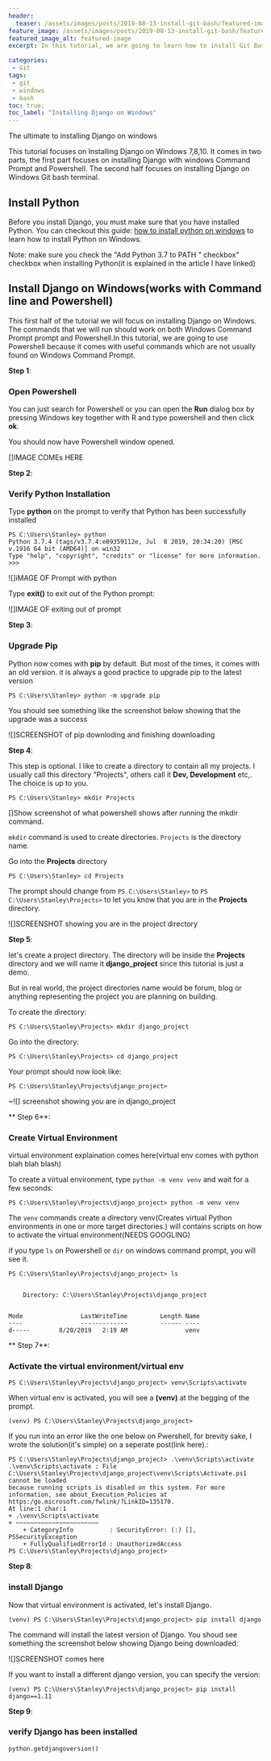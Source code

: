 ```yaml
---
header:
  teaser: /assets/images/posts/2019-08-13-install-git-bash/featured-image.jpg
feature_image: /assets/images/posts/2019-08-13-install-git-bash/featured-image.jpg
featured_image_alt: featured-image
excerpt: In this tutorial, we are going to learn how to install Git Bash on Windows. Git Bash for Windows is a package that comprises of `git` and `bash`.

categories:
 - Git
tags:
 - git
 - windows
 - bash
toc: true;
toc_label: "Installing Django on Windows"
---
```


The ultimate to installing Django on windows

This tutorial focuses on Installing Django on Windows 7,8,10. It comes in two parts, the first part focuses on installing Django with windows Command Prompt and Powershell. The second half focuses on installing Django on Windows Git bash terminal.

## Install Python
Before you install Django, you must make sure that you have installed Python. You can checkout this guide: [how to install python on windows]() to learn how to install Python on Windows.

Note: make sure you check the "Add Python 3.7 to PATH " checkbox" checkbox when installing Python(it is explained in the article I have linked)

## Install Django on Windows(works with Command line and Powershell)

This first half of the tutorial we will focus on installing Django on Windows. The commands that we will run should work on both Windows Command Prompt prompt and Powershell.In this tutorial, we are going to use Powershell
because it comes with useful commands which are not usually found on Windows Command Prompt.

**Step 1**: 
### Open Powershell

 You can just search for Powershell or you can open the **Run** dialog box by pressing Windows key together with R and type powershell and then click **ok**.

You should now have Powershell window opened.

[]IMAGE COMEs HERE

**Step 2**:
### Verify Python Installation

Type **python** on the prompt to verify that Python has been successfully installed

```
PS C:\Users\Stanley> python
Python 3.7.4 (tags/v3.7.4:e09359112e, Jul  8 2019, 20:34:20) [MSC v.1916 64 bit (AMD64)] on win32
Type "help", "copyright", "credits" or "license" for more information.
>>>
```

![]iMAGE OF Prompt with python

Type **exit()** to exit out of the Python prompt:

![]IMAGE OF exiting out of prompt

**Step 3**:
### Upgrade Pip

Python now comes with **pip** by default. But most of the times, it comes with an old version. it is always a good practice to upgrade pip to  the latest version

```
PS C:\Users\Stanley> python -m upgrade pip
```
You should see something like the screenshot below showing that the upgrade was a success

![]SCREENSHOT of pip downloding and finishing downloading

**Step 4**:

This step is optional. 
I like to create a directory to contain all my projects. I usually call this directory "Projects", others call it **Dev, Development** etc,. The choice is up to you.

```
PS C:\Users\Stanley> mkdir Projects
```

[]Show screenshot of what powershell shows after running the mkdir command.

`mkdir` command is used to create directories. `Projects` is the directory name.

Go into the **Projects** directory
```
PS C:\Users\Stanley> cd Projects
```
The prompt should change from `PS C:\Users\Stanley>` to `PS C:\Users\Stanley\Projects>` to let you know that you are in the **Projects** directory.

![]SCREENSHOT showing you are in the project directory

**Step 5**:

let's create a project directory. The directory will be inside the **Projects** directory and we will name it **django_project** since this tutorial is just a demo. 

But in real world, the project directories name would be forum, blog or anything representing the project you are planning on building.

To create the directory:

```
PS C:\Users\Stanley\Projects> mkdir django_project
```

Go into the directory:

```
PS C:\Users\Stanley\Projects> cd django_project
````

Your prompt should now look like:

```
PS C:\Users\Stanley\Projects\django_project>
```
~![] screenshot showing you are in django_project

** Step 6**:

### Create Virtual Environment

virtual environment explaination comes here(virtual env comes with python blah blah blash)

To create a virtual environment, type `python -m venv venv` and wait for a few seconds:
```
PS C:\Users\Stanley\Projects\django_project> python -m venv venv
```
The `venv` commands create a directory venv(Creates virtual Python environments in one or more target directories.) will contains scripts on how to activate the virtual environment(NEEDS GOOGLING)

if you type `ls` on Powershell or `dir` on windows command prompt,  you will see it.

```
PS C:\Users\Stanley\Projects\django_project> ls


    Directory: C:\Users\Stanley\Projects\django_project


Mode                LastWriteTime         Length Name
----                -------------         ------ ----
d-----        8/20/2019   2:19 AM                venv

```

** Step 7**:

### Activate the virtual environment/virtual env
```
PS C:\Users\Stanley\Projects\django_project> venv\Scripts\activate
```
When virtual env is activated, you will see
a **(venv)** at the begging of the prompt.

```
(venv) PS C:\Users\Stanley\Projects\django_project>
```

If you run into an error like the one below on Pwershell, for brevity sake, I wrote the solution(it's simple) on a seperate post(link here).:

```
PS C:\Users\Stanley\Projects\django_project> .\venv\Scripts\activate
.\venv\Scripts\activate : File C:\Users\Stanley\Projects\django_project\venv\Scripts\Activate.ps1 cannot be loaded
because running scripts is disabled on this system. For more information, see about_Execution_Policies at
https:/go.microsoft.com/fwlink/?LinkID=135170.
At line:1 char:1
+ .\venv\Scripts\activate
+ ~~~~~~~~~~~~~~~~~~~~~~~
    + CategoryInfo          : SecurityError: (:) [], PSSecurityException
    + FullyQualifiedErrorId : UnauthorizedAccess
PS C:\Users\Stanley\Projects\django_project>
```

**Step 8**:

### install Django
Now that virtual environment is activated, let's install Django.
```
(venv) PS C:\Users\Stanley\Projects\django_project> pip install django
````
The command will install the latest version of Django. You shoud see something the screenshot below showing Django being downloaded:

![]SCREENSHOT comes here

If you want to install a different django version, you can specify the version:

```
(venv) PS C:\Users\Stanley\Projects\django_project> pip install django==1.11
````

**Step 9**:
### verify Django has been installed
```
python.getdjangoversion()
```